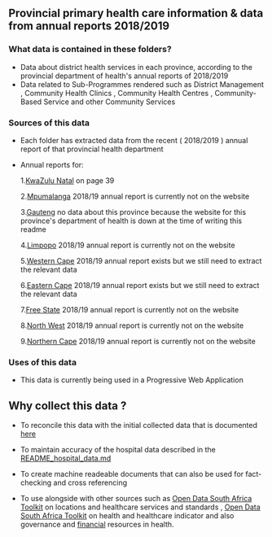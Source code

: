 ## Provincial primary health care information & data from annual reports 2018/2019


### What data is contained in these folders?

* Data about district health services in each province, according to the provincial department of health's annual reports of 2018/2019
* Data related to Sub-Programmes rendered such as District Management , Community Health Clinics , Community Health Centres , Community-Based Service and other Community Services

### Sources of this data 

* Each folder has extracted data from the recent ( 2018/2019 ) annual report of that provincial health department 

* Annual reports for:

    1.[KwaZulu Natal](http://www.kznhealth.gov.za/reports.htm)   on page 39

    2.[Mpumalanga](http://www.mpuhealth.gov.za/AnnualReport.html) 2018/19  annual report is currently not on the website

    3.[Gauteng](https://www.gauteng.gov.za/Departments/DepartmentDetails?departmentId=CPM-001006)   no data about this province because the website for this province's department of health is down at the time of writing this readme
  
    4.[Limpopo](http://www.doh.limpopo.gov.za/?q=node/69)   2018/19  annual report is currently  not on the website

    5.[Western Cape](https://www.westerncape.gov.za/documents/annual_reports/2019) 2018/19  annual report exists but we still need to extract the relevant data

    6.[Eastern Cape](http://www.echealth.gov.za/index.php/document-library/annual-reports) 2018/19  annual report exists but we still need to extract the relevant data

    7.[Free State](http://www.fshealth.gov.za/portal/page/portal/fshp/intranet/resource_documents) 2018/19  annual report is currently  not on the website

    8.[North West](http://health.nwpg.gov.za/index.php/latest-developments/all-documents/category/5-annual-reports) 2018/19  annual report is currently  not on the website

    9.[Northern Cape](http://www.northern-cape.gov.za/health/index.php/resource/more-info/app) 2018/19  annual report is currently  not on the website


### Uses of this data

* This data is currently being used in a Progressive Web Application 

## Why collect this data ?

* To reconcile this data with the initial collected data that is documented [here](https://github.com/dsfsi/covid19za/tree/Hospital_Data/data)

* To maintain accuracy of the hospital data described in the [README_hospital_data.md](README_hospital_data.md) 

* To create machine readeable documents that can also be used for fact-checking  and cross referencing 

* To use alongside with other sources such as [Open Data South Africa Toolkit](https://opendataza.gitbook.io/toolkit/open-data-resources/healthcare-data-resources#healthcare-services-locations-and-standards) on locations and healthcare services and standards , [Open Data South Africa Toolkit](https://opendataza.gitbook.io/toolkit/open-data-resources/healthcare-data-resources#health-and-healthcare-indicators) on health and healthcare indicator and also 
governance and [financial](https://opendataza.gitbook.io/toolkit/open-data-resources/political-and-governance-data-resources) resources in health.

